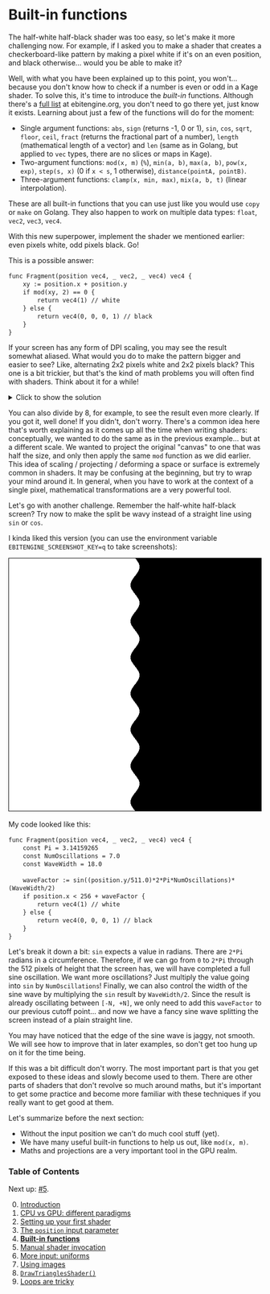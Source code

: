 # Built-in functions

The half-white half-black shader was too easy, so let's make it more challenging now. For example, if I asked you to make a shader that creates a checkerboard-like pattern by making a pixel white if it's on an even position, and black otherwise... would you be able to make it?

Well, with what you have been explained up to this point, you won't... because you don't know how to check if a number is even or odd in a Kage shader. To solve this, it's time to introduce the *built-in* functions. Although there's a [full list](https://ebitengine.org/en/documents/shader.html#Built-in_functions_(mathematics)) at ebitengine.org, you don't need to go there yet, just know it exists. Learning about just a few of the functions will do for the moment:
- Single argument functions: `abs`, `sign` (returns -1, 0 or 1), `sin`, `cos`, `sqrt`, `floor`, `ceil`, `fract` (returns the fractional part of a number), `length` (mathematical length of a vector) and `len` (same as in Golang, but applied to `vec` types, there are no slices or maps in Kage).
- Two-argument functions: `mod(x, m)` (`%`), `min(a, b)`, `max(a, b)`, `pow(x, exp)`, `step(s, x)` (0 if `x < s`, 1 otherwise), `distance(pointA, pointB)`.
- Three-argument functions: `clamp(x, min, max)`, `mix(a, b, t)` (linear interpolation).

These are all built-in functions that you can use just like you would use `copy` or `make` on Golang. They also happen to work on multiple data types: `float`, `vec2`, `vec3`, `vec4`.

With this new superpower, implement the shader we mentioned earlier: even pixels white, odd pixels black. Go!

This is a possible answer:
```Golang
func Fragment(position vec4, _ vec2, _ vec4) vec4 {
	xy := position.x + position.y
	if mod(xy, 2) == 0 {
		return vec4(1) // white
	} else {
		return vec4(0, 0, 0, 1) // black
	}
}
```

If your screen has any form of DPI scaling, you may see the result somewhat aliased. What would you do to make the pattern bigger and easier to see? Like, alternating 2x2 pixels white and 2x2 pixels black? This one is a bit trickier, but that's the kind of math problems you will often find with shaders. Think about it for a while!

<details>
<summary>Click to show the solution</summary>

```Golang
func Fragment(position vec4, _ vec2, _ vec4) vec4 {
	xy := floor(position.x/2) + floor(position.y/2)
	if mod(xy, 2) == 0 {
		return vec4(1) // white
	} else {
		return vec4(0, 0, 0, 1) // black
	}
}
```
</details>

You can also divide by 8, for example, to see the result even more clearly. If you got it, well done! If you didn't, don't worry. There's a common idea here that's worth explaining as it comes up all the time when writing shaders: conceptually, we wanted to do the same as in the previous example... but at a different scale. We wanted to project the original "canvas" to one that was half the size, and only then apply the same `mod` function as we did earlier. This idea of scaling / projecting / deforming a space or surface is extremely common in shaders. It may be confusing at the beginning, but try to wrap your mind around it. In general, when you have to work at the context of a single pixel, mathematical transformations are a very powerful tool.

Let's go with another challenge. Remember the half-white half-black screen? Try now to make the split be wavy instead of a straight line using `sin` or `cos`.

I kinda liked this version (you can use the environment variable `EBITENGINE_SCREENSHOT_KEY=q` to take screenshots):

![](https://github.com/tinne26/kage-desk/blob/main/img/intro_gpu_wave.png?raw=true)

My code looked like this:
```Golang
func Fragment(position vec4, _ vec2, _ vec4) vec4 {
	const Pi = 3.14159265
	const NumOscillations = 7.0
	const WaveWidth = 18.0

	waveFactor := sin((position.y/511.0)*2*Pi*NumOscillations)*(WaveWidth/2)
	if position.x < 256 + waveFactor {
		return vec4(1) // white
	} else {
		return vec4(0, 0, 0, 1) // black
	}
}
```

Let's break it down a bit: `sin` expects a value in radians. There are `2*Pi` radians in a circumference. Therefore, if we can go from `0` to `2*Pi` through the 512 pixels of height that the screen has, we will have completed a full sine oscillation. We want more oscillations? Just multiply the value going into `sin` by `NumOscillations`! Finally, we can also control the width of the sine wave by multiplying the `sin` result by `WaveWidth/2`. Since the result is already oscillating between `[-N, +N]`, we only need to add this `waveFactor` to our previous cutoff point... and now we have a fancy sine wave splitting the screen instead of a plain straight line.

You may have noticed that the edge of the sine wave is jaggy, not smooth. We will see how to improve that in later examples, so don't get too hung up on it for the time being.

If this was a bit difficult don't worry. The most important part is that you get exposed to these ideas and slowly become used to them. There are other parts of shaders that don't revolve so much around maths, but it's important to get some practice and become more familiar with these techniques if you really want to get good at them.

Let's summarize before the next section:
- Without the input position we can't do much cool stuff (yet).
- We have many useful built-in functions to help us out, like `mod(x, m)`.
- Maths and projections are a very important tool in the GPU realm.


### Table of Contents
Next up: [#5](https://github.com/tinne26/kage-desk/blob/main/tutorials/intro/05_invoke_shader.md).

0. [Introduction](https://github.com/tinne26/kage-desk/blob/main/tutorials/intro/00_introduction.md)
1. [CPU vs GPU: different paradigms](https://github.com/tinne26/kage-desk/blob/main/tutorials/intro/01_cpu_vs_gpu.md)
2. [Setting up your first shader](https://github.com/tinne26/kage-desk/blob/main/tutorials/intro/02_shader_setup.md)
3. [The `position` input parameter](https://github.com/tinne26/kage-desk/blob/main/tutorials/intro/03_position_input.md)
4. [**Built-in functions**](https://github.com/tinne26/kage-desk/blob/main/tutorials/intro/04_built_in_functions.md)
5. [Manual shader invocation](https://github.com/tinne26/kage-desk/blob/main/tutorials/intro/05_invoke_shader.md)
6. [More input: uniforms](https://github.com/tinne26/kage-desk/blob/main/tutorials/intro/06_uniforms.md)
7. [Using images](https://github.com/tinne26/kage-desk/blob/main/tutorials/intro/07_images.md)
8. [`DrawTrianglesShader()`](https://github.com/tinne26/kage-desk/blob/main/tutorials/intro/08_triangles.md)
9. [Loops are tricky](https://github.com/tinne26/kage-desk/blob/main/tutorials/intro/09_loops.md)
